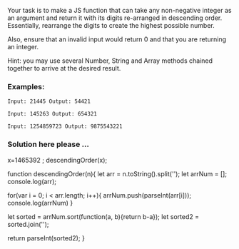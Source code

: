 Your task is to make a JS function that can take any non-negative integer as an argument and return it with its digits re-arranged in descending order. Essentially, rearrange the digits to create the highest possible number.

Also, ensure that an invalid input would return 0 and that you are returning an integer.


Hint: you may use several Number, String and Array methods chained together to arrive at the desired result. 

### Examples:

    Input: 21445 Output: 54421

    Input: 145263 Output: 654321

    Input: 1254859723 Output: 9875543221


### Solution here please ...
x=1465392 ;
descendingOrder(x);

function descendingOrder(n){
  let arr = n.toString().split('');
  let arrNum = [];
  console.log(arr);

  <!-- here you are converting to integers before
  reversing the sort, this is not needed because
  string integers sort the same way as actual
  integers.  however i'll not deduct for this -->
  for(var i = 0; i < arr.length; i++){
    arrNum.push(parseInt(arr[i]));
    console.log(arrNum)
  }
  
  let sorted = arrNum.sort(function(a, b){return b-a});
  let sorted2 = sorted.join('');
  <!-- here you are having to parseInt a second time wastefully -->
  return parseInt(sorted2);
}


<!-- Good effort
0.8 credit -->